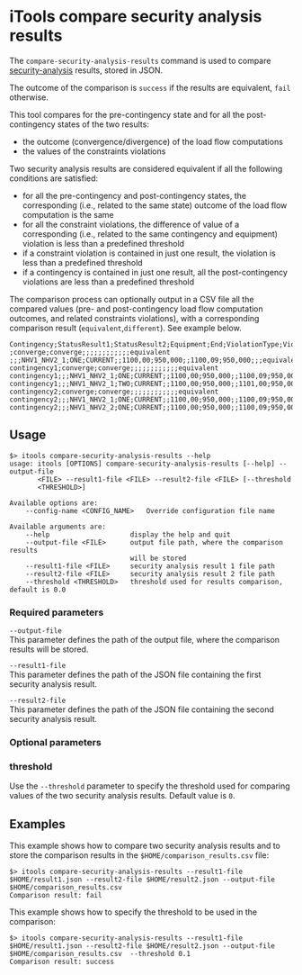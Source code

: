 # iTools compare security analysis results

The `compare-security-analysis-results` command is used to compare [security-analysis](../../simulation/security/index.md#outputs) results, stored in JSON.

The outcome of the comparison is `success` if the results are equivalent, `fail` otherwise.  
  
This tool compares for the pre-contingency state and for all the post-contingency states of the two results:
- the outcome (convergence/divergence) of the load flow computations
- the values of the constraints violations
  
Two security analysis results are considered equivalent if all the following conditions are satisfied:
- for all the pre-contingency and post-contingency states, the corresponding (i.e., related to the same state) outcome of the load flow computation is the same
- for all the constraint violations, the difference of value of a corresponding (i.e., related to the same contingency
and equipment) violation is less than a predefined threshold
- if a constraint violation is contained in just one result, the violation is less than a predefined threshold
- if a contingency is contained in just one result, all the post-contingency violations are less than a predefined threshold
  
The comparison process can optionally output in a CSV file all the compared values (pre- and post-contingency load flow computation outcomes, and related constraints violations), with a corresponding comparison result (`equivalent`,`different`). See example below.

```
Contingency;StatusResult1;StatusResult2;Equipment;End;ViolationType;ViolationNameResult1;ValueResult1;LimitResult1;ViolationNameResult2;ValueResult2;LimitResult2;ActionsResult1;ActionsResult2;Comparison
;converge;converge;;;;;;;;;;;;equivalent
;;;NHV1_NHV2_1;ONE;CURRENT;;1100,00;950,000;;1100,09;950,000;;;equivalent
contingency1;converge;converge;;;;;;;;;;;;equivalent
contingency1;;;NHV1_NHV2_1;ONE;CURRENT;;1100,00;950,000;;1100,09;950,000;;;equivalent
contingency1;;;NHV1_NHV2_1;TWO;CURRENT;;1100,00;950,000;;1101,00;950,000;;;different
contingency2;converge;converge;;;;;;;;;;;;equivalent
contingency2;;;NHV1_NHV2_1;ONE;CURRENT;;1100,00;950,000;;1100,09;950,000;;;equivalent
contingency2;;;NHV1_NHV2_2;ONE;CURRENT;;1100,00;950,000;;1100,09;950,000;;;equivalent
```

## Usage
```
$> itools compare-security-analysis-results --help
usage: itools [OPTIONS] compare-security-analysis-results [--help] --output-file
       <FILE> --result1-file <FILE> --result2-file <FILE> [--threshold
       <THRESHOLD>]

Available options are:
    --config-name <CONFIG_NAME>   Override configuration file name

Available arguments are:
    --help                    display the help and quit
    --output-file <FILE>      output file path, where the comparison results
                              will be stored
    --result1-file <FILE>     security analysis result 1 file path
    --result2-file <FILE>     security analysis result 2 file path
    --threshold <THRESHOLD>   threshold used for results comparison, default is 0.0
```

### Required parameters

`--output-file`  
This parameter defines the path of the output file, where the comparison results will be stored.

`--result1-file`  
This parameter defines the path of the JSON file containing the first security analysis result. 

`--result2-file`  
This parameter defines the path of the JSON file containing the second security analysis result.

### Optional parameters

### threshold
Use the `--threshold` parameter to specify the threshold used for comparing values of the two security analysis results. Default value is `0`.

## Examples

This example shows how to compare two security analysis results and to store the comparison results in the `$HOME/comparison_results.csv` file:

```
$> itools compare-security-analysis-results --result1-file $HOME/result1.json --result2-file $HOME/result2.json --output-file $HOME/comparison_results.csv
Comparison result: fail
```

This example shows how to specify the threshold to be used in the comparison:

```
$> itools compare-security-analysis-results --result1-file $HOME/result1.json --result2-file $HOME/result2.json --output-file $HOME/comparison_results.csv  --threshold 0.1
Comparison result: success
```
